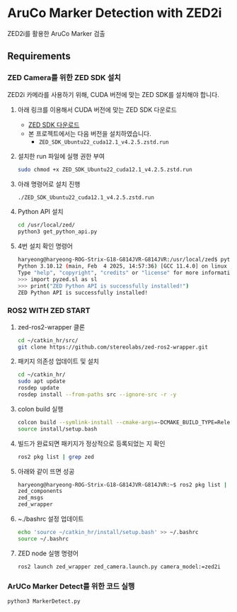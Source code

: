# AruCo Marker Detection with ZED2i  
ZED2i를 활용한 AruCo Marker 검출  

## Requirements  

### ZED Camera를 위한 ZED SDK 설치  
ZED2i 카메라를 사용하기 위해, CUDA 버전에 맞는 ZED SDK를 설치해야 합니다.  

1. 아래 링크를 이용해서 CUDA 버전에 맞는 ZED SDK 다운로드  
   * [ZED SDK 다운로드](https://www.stereolabs.com/en-kr/developers/release)  
   * 본 프로젝트에서는 다음 버전을 설치하였습니다.  
     - `ZED_SDK_Ubuntu22_cuda12.1_v4.2.5.zstd.run`

2. 설치한 run 파일에 실행 권한 부여  

   ```bash
   sudo chmod +x ZED_SDK_Ubuntu22_cuda12.1_v4.2.5.zstd.run

3. 아래 명령어로 설치 진행
   ```bash
   ./ZED_SDK_Ubuntu22_cuda12.1_v4.2.5.zstd.run

4. Python API 설치
   ```bash
   cd /usr/local/zed/
   python3 get_python_api.py

5. 4번 설치 확인 명령어
   ```bash
   haryeong@haryeong-ROG-Strix-G18-G814JVR-G814JVR:/usr/local/zed$ python3
   Python 3.10.12 (main, Feb  4 2025, 14:57:36) [GCC 11.4.0] on linux
   Type "help", "copyright", "credits" or "license" for more information.
   >>> import pyzed.sl as sl
   >>> print("ZED Python API is successfully installed!")
   ZED Python API is successfully installed!

### ROS2 WITH ZED START
1. zed-ros2-wrapper 클론
   ```bash
   cd ~/catkin_hr/src/
   git clone https://github.com/stereolabs/zed-ros2-wrapper.git

2. 패키지 의존성 업데이트 및 설치
   ```bash
   cd ~/catkin_hr/
   sudo apt update
   rosdep update
   rosdep install --from-paths src --ignore-src -r -y

3. colon build 실행
   ```bash
   colcon build --symlink-install --cmake-args=-DCMAKE_BUILD_TYPE=Release --parallel-workers $(nproc)
   source install/setup.bash

4. 빌드가 완료되면 패키지가 정상적으로 등록되었는 지 확인
   ```bash
   ros2 pkg list | grep zed

5. 아래와 같이 뜨면 성공
   ```bash
   haryeong@haryeong-ROG-Strix-G18-G814JVR-G814JVR:~$ ros2 pkg list | grep zed
   zed_components
   zed_msgs
   zed_wrapper

6. ~./bashrc 설정 업데이트
   ```bash
   echo 'source ~/catkin_hr/install/setup.bash' >> ~/.bashrc
   source ~/.bashrc

7. ZED node 실행 명령어
   ```bash
   ros2 launch zed_wrapper zed_camera.launch.py camera_model:=zed2i

### ArUCo Marker Detect를 위한 코드 실행
```bash
python3 MarkerDetect.py
